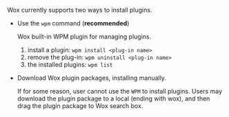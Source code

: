 Wox currently supports two ways to install plugins.
* Use the `wpm` command (**recommended**)

  Wox built-in WPM plugin for managing plugins.
  1. install a plugin: `wpm install <plug-in name>`
  2. remove the plug-in: `wpm uninstall <plug-in name>`
  3. the installed plugins: `wpm list`

* Download Wox plugin packages, installing manually.

  If for some reason, user cannot use the `WPM` to install plugins.
  Users may  download the plugin package to a local (ending with wox), and then drag the plugin package to Wox search box.
